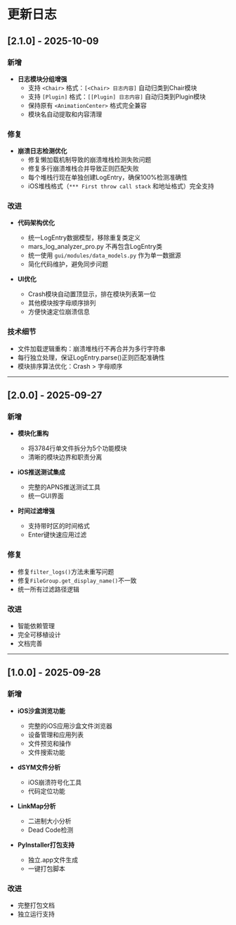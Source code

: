 # 更新日志

## [2.1.0] - 2025-10-09

### 新增
- **日志模块分组增强**
  - 支持 `<Chair>` 格式：`[<Chair> 日志内容]` 自动归类到Chair模块
  - 支持 `[Plugin]` 格式：`[[Plugin] 日志内容]` 自动归类到Plugin模块
  - 保持原有 `<AnimationCenter>` 格式完全兼容
  - 模块名自动提取和内容清理

### 修复
- **崩溃日志检测优化**
  - 修复懒加载机制导致的崩溃堆栈检测失败问题
  - 修复多行崩溃堆栈合并导致正则匹配失败
  - 每个堆栈行现在单独创建LogEntry，确保100%检测准确性
  - iOS堆栈格式（`*** First throw call stack` 和地址格式）完全支持

### 改进
- **代码架构优化**
  - 统一LogEntry数据模型，移除重复类定义
  - mars_log_analyzer_pro.py 不再包含LogEntry类
  - 统一使用 `gui/modules/data_models.py` 作为单一数据源
  - 简化代码维护，避免同步问题

- **UI优化**
  - Crash模块自动置顶显示，排在模块列表第一位
  - 其他模块按字母顺序排列
  - 方便快速定位崩溃信息

### 技术细节
- 文件加载逻辑重构：崩溃堆栈行不再合并为多行字符串
- 每行独立处理，保证LogEntry.parse()正则匹配准确性
- 模块排序算法优化：Crash > 字母顺序

---

## [2.0.0] - 2025-09-27

### 新增
- **模块化重构**
  - 将3784行单文件拆分为5个功能模块
  - 清晰的模块边界和职责分离

- **iOS推送测试集成**
  - 完整的APNS推送测试工具
  - 统一GUI界面

- **时间过滤增强**
  - 支持带时区的时间格式
  - Enter键快速应用过滤

### 修复
- 修复`filter_logs()`方法未重写问题
- 修复`FileGroup.get_display_name()`不一致
- 统一所有过滤路径逻辑

### 改进
- 智能依赖管理
- 完全可移植设计
- 文档完善

---

## [1.0.0] - 2025-09-28

### 新增
- **iOS沙盒浏览功能**
  - 完整的iOS应用沙盒文件浏览器
  - 设备管理和应用列表
  - 文件预览和操作
  - 文件搜索功能

- **dSYM文件分析**
  - iOS崩溃符号化工具
  - 代码定位功能

- **LinkMap分析**
  - 二进制大小分析
  - Dead Code检测

- **PyInstaller打包支持**
  - 独立.app文件生成
  - 一键打包脚本

### 改进
- 完整打包文档
- 独立运行支持
